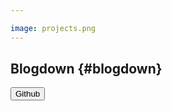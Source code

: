 ```yaml
---

image: projects.png
---
```


## Blogdown {#blogdown} 

<a href="https://github.com/samiaab1990/blogdown"><button class="gitbtn"> Github <i class="fab fa-github-alt"></i></button></a>